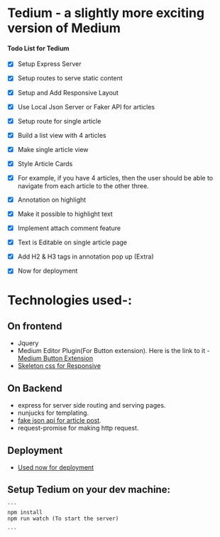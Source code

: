 
# Tedium - a slightly more exciting version of Medium

#### Todo List for Tedium

- [x] Setup Express Server
- [x] Setup routes to serve static content
- [x] Setup and Add Responsive Layout
- [x] Use Local Json Server or Faker API for articles
- [x] Setup route for single article
- [x] Build a  list view with 4 articles
- [x] Make single article view
- [x] Style Article Cards
- [x] For example, if you have 4 articles, then the user should be able to navigate from each article to the other three.
- [x] Annotation on highlight
- [x] Make it possible to highlight text
- [x] Implement attach comment feature
- [x] Text is Editable on single article page
- [x] Add H2 & H3 tags in annotation pop up (Extra)
- [x] Now for deployment



# Technologies used-:

## On frontend
  -  Jquery
  -  Medium Editor Plugin(For Button extension). 
      Here is the link to it - [Medium Button Extension](https://github.com/yabwe/medium-editor/tree/master/src/js/extensions)
  - [Skeleton css for Responsive](http://getskeleton.com/)    
  
	
## On Backend
 - express for server side routing and serving pages.
 - nunjucks for templating.
 - [fake json api for article post](http://jsonplaceholder.typicode.com/posts?&_limit=4).
 - request-promise for making http request.
 
 ## Deployment 
-  [Used now for deployment](https://www.npmjs.com/package/now)
 
 
 ## Setup Tedium on your dev machine:
 
	```
	npm install
	npm run watch (To start the server)
	
	```
	
	
 

 
 
 
    
  

